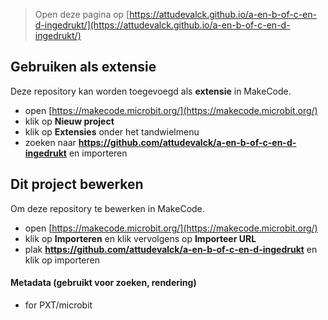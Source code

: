 
> Open deze pagina op [https://attudevalck.github.io/a-en-b-of-c-en-d-ingedrukt/](https://attudevalck.github.io/a-en-b-of-c-en-d-ingedrukt/)

## Gebruiken als extensie

Deze repository kan worden toegevoegd als **extensie** in MakeCode.

* open [https://makecode.microbit.org/](https://makecode.microbit.org/)
* klik op **Nieuw project**
* klik op **Extensies** onder het tandwielmenu
* zoeken naar **https://github.com/attudevalck/a-en-b-of-c-en-d-ingedrukt** en importeren

## Dit project bewerken

Om deze repository te bewerken in MakeCode.

* open [https://makecode.microbit.org/](https://makecode.microbit.org/)
* klik op **Importeren** en klik vervolgens op **Importeer URL**
* plak **https://github.com/attudevalck/a-en-b-of-c-en-d-ingedrukt** en klik op importeren

#### Metadata (gebruikt voor zoeken, rendering)

* for PXT/microbit
<script src="https://makecode.com/gh-pages-embed.js"></script><script>makeCodeRender("{{ site.makecode.home_url }}", "{{ site.github.owner_name }}/{{ site.github.repository_name }}");</script>
